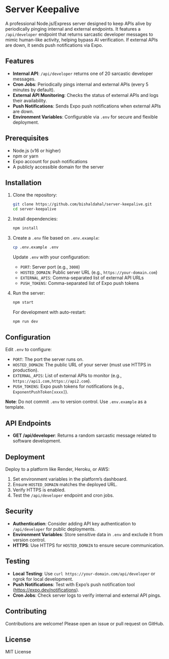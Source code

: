 # Server Keepalive

A professional Node.js/Express server designed to keep APIs alive by periodically pinging internal and external endpoints. It features a `/api/developer` endpoint that returns sarcastic developer messages to mimic human-like activity, helping bypass AI verification. If external APIs are down, it sends push notifications via Expo.

## Features
- **Internal API**: `/api/developer` returns one of 20 sarcastic developer messages.
- **Cron Jobs**: Periodically pings internal and external APIs (every 5 minutes by default).
- **External API Monitoring**: Checks the status of external APIs and logs their availability.
- **Push Notifications**: Sends Expo push notifications when external APIs are down.
- **Environment Variables**: Configurable via `.env` for secure and flexible deployment.

## Prerequisites
- Node.js (v16 or higher)
- npm or yarn
- Expo account for push notifications
- A publicly accessible domain for the server

## Installation
1. Clone the repository:
   ```bash
   git clone https://github.com/bishaldahal/server-keepalive.git
   cd server-keepalive
   ```
2. Install dependencies:
   ```bash
   npm install
   ```
3. Create a `.env` file based on `.env.example`:
   ```bash
   cp .env.example .env
   ```
   Update `.env` with your configuration:
   - `PORT`: Server port (e.g., `3000`)
   - `HOSTED_DOMAIN`: Public server URL (e.g., `https://your-domain.com`)
   - `EXTERNAL_APIS`: Comma-separated list of external API URLs
   - `PUSH_TOKENS`: Comma-separated list of Expo push tokens

4. Run the server:
   ```bash
   npm start
   ```
   For development with auto-restart:
   ```bash
   npm run dev
   ```

## Configuration
Edit `.env` to configure:
- `PORT`: The port the server runs on.
- `HOSTED_DOMAIN`: The public URL of your server (must use HTTPS in production).
- `EXTERNAL_APIS`: List of external APIs to monitor (e.g., `https://api1.com,https://api2.com`).
- `PUSH_TOKENS`: Expo push tokens for notifications (e.g., `ExponentPushToken[xxxx]`).

**Note**: Do not commit `.env` to version control. Use `.env.example` as a template.

## API Endpoints
- **GET /api/developer**: Returns a random sarcastic message related to software development.

## Deployment
Deploy to a platform like Render, Heroku, or AWS:
1. Set environment variables in the platform’s dashboard.
2. Ensure `HOSTED_DOMAIN` matches the deployed URL.
3. Verify HTTPS is enabled.
4. Test the `/api/developer` endpoint and cron jobs.

## Security
- **Authentication**: Consider adding API key authentication to `/api/developer` for public deployments.
- **Environment Variables**: Store sensitive data in `.env` and exclude it from version control.
- **HTTPS**: Use HTTPS for `HOSTED_DOMAIN` to ensure secure communication.

## Testing
- **Local Testing**: Use `curl https://your-domain.com/api/developer` or ngrok for local development.
- **Push Notifications**: Test with Expo’s push notification tool (https://expo.dev/notifications).
- **Cron Jobs**: Check server logs to verify internal and external API pings.

## Contributing
Contributions are welcome! Please open an issue or pull request on GitHub.

## License
MIT License